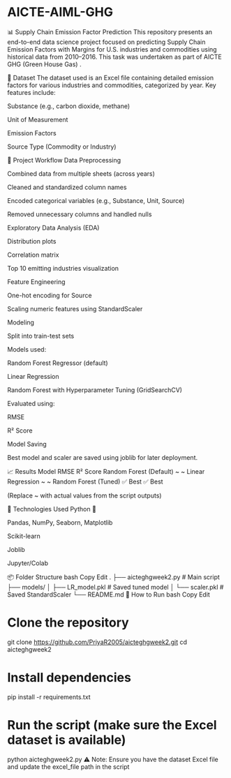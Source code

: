# AICTE-AIML-GHG

📊 Supply Chain Emission Factor Prediction 
This repository presents an end-to-end data science project focused on predicting Supply Chain Emission Factors with Margins for U.S. industries and commodities using historical data from 2010–2016. This task was undertaken as part of AICTE GHG (Green House Gas) .

📁 Dataset
The dataset used is an Excel file containing detailed emission factors for various industries and commodities, categorized by year. Key features include:

Substance (e.g., carbon dioxide, methane)

Unit of Measurement

Emission Factors

Source Type (Commodity or Industry)

🚀 Project Workflow
Data Preprocessing

Combined data from multiple sheets (across years)

Cleaned and standardized column names

Encoded categorical variables (e.g., Substance, Unit, Source)

Removed unnecessary columns and handled nulls

Exploratory Data Analysis (EDA)

Distribution plots

Correlation matrix

Top 10 emitting industries visualization

Feature Engineering

One-hot encoding for Source

Scaling numeric features using StandardScaler

Modeling

Split into train-test sets

Models used:

Random Forest Regressor (default)

Linear Regression

Random Forest with Hyperparameter Tuning (GridSearchCV)

Evaluated using:

RMSE

R² Score

Model Saving

Best model and scaler are saved using joblib for later deployment.

📈 Results
Model	RMSE	R² Score
Random Forest (Default)	~	~
Linear Regression	~	~
Random Forest (Tuned)	✅ Best	✅ Best

(Replace ~ with actual values from the script outputs)

🧪 Technologies Used
Python 🐍

Pandas, NumPy, Seaborn, Matplotlib

Scikit-learn

Joblib

Jupyter/Colab

📦 Folder Structure
bash
Copy
Edit
.
├── aicteghgweek2.py           # Main script
├── models/
│   ├── LR_model.pkl           # Saved tuned model
│   └── scaler.pkl             # Saved StandardScaler
└── README.md
📌 How to Run
bash
Copy
Edit
# Clone the repository
git clone https://github.com/PriyaR2005/aicteghgweek2.git
cd aicteghgweek2

# Install dependencies
pip install -r requirements.txt

# Run the script (make sure the Excel dataset is available)
python aicteghgweek2.py
⚠️ Note: Ensure you have the dataset Excel file and update the excel_file path in the script
